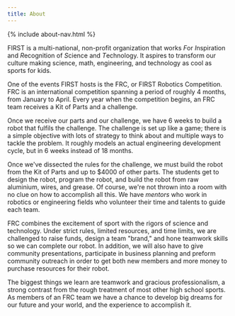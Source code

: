 ```yaml
---
title: About
---
```

{% include about-nav.html %}

FIRST is a multi-national, non-profit organization that works *F*or *I*nspiration and *R*ecognition of *S*cience and *T*echnology. It aspires to transform our culture making science, math, engineering, and technology as cool as sports for kids.

One of the events FIRST hosts is the FRC, or FIRST Robotics Competition. FRC is an international competition spanning a period of roughly 4 months, from January to April. Every year when the competition begins, an FRC team receives a Kit of Parts and a challenge.

Once we receive our parts and our challenge, we have 6 weeks to build a robot that fulfils the challenge. The challenge is set up like a game; there is a simple objective with lots of strategy to think about and multiple ways to tackle the problem. It roughly models an actual engineering development cycle, but in 6 weeks instead of 18 months. 
    
Once we've dissected the rules for the challenge, we must build the robot from the Kit of Parts and up to $4000 of other parts. The students get to design the robot, program the robot, and build the robot from raw aluminium, wires, and grease. Of course, we're not thrown into a room with no clue on how to accomplish all this. We have *mentors* who work in robotics or engineering fields who volunteer their time and talents to guide each team.
    
FRC combines the excitement of sport with the rigors of science and technology. Under strict rules, limited resources, and time limits, we are challenged to raise funds, design a team "brand," and hone teamwork skills so we can complete our robot. In addition, we will also have to give community presentations, participate in business planning and preform community outreach in order to get both new members and more money to purchase resources for their robot. 

The biggest things we learn are teamwork and gracious professionalism, a strong contrast from the rough treatment of most other high school sports. As members of an FRC team we have a chance to develop big dreams for our future and your world, and the experience to accomplish it.

